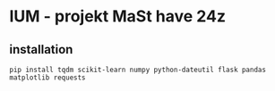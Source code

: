 # IUM - projekt MaSt have 24z

## installation
`pip install tqdm scikit-learn numpy python-dateutil flask pandas matplotlib requests`
